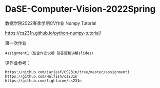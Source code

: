 # DaSE-Computer-Vision-2022Spring
数据学院2022春季学期CV作业
Numpy Tutorial

https://cs231n.github.io/python-numpy-tutorial/

第一次作业
    
    Assignment1（包含作业说明 简答题和讲解slides）

评作业参考：

    https://github.com/jariasf/CS231n/tree/master/assignment1
    https://github.com/Halfish/cs231n
    https://github.com/lightaime/cs231n

